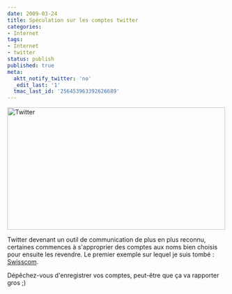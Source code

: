 ```yaml
---
date: 2009-03-24
title: Spéculation sur les comptes twitter
categories:
- Internet
tags:
- Internet
- twitter
status: publish
published: true
meta:
  aktt_notify_twitter: 'no'
  _edit_last: '1'
  tmac_last_id: '256453963392626689'
---
```

<img class="alignnone size-full wp-image-1071" title="Twitter" src="https://dlgjp9x71cipk.cloudfront.net/2009/03/twitter.png" alt="Twitter" width="500" height="281" />

Twitter devenant un outil de communication de plus en plus reconnu, certaines commences à s'approprier des comptes aux noms bien choisis pour ensuite les revendre. Le premier exemple sur lequel je suis tombé : <a title="Compte twitter de Swisscom" href="https://www.twitter.com/swisscom/">Swisscom</a>.

Dépêchez-vous d'enregistrer vos comptes, peut-être que ça va rapporter gros ;)
